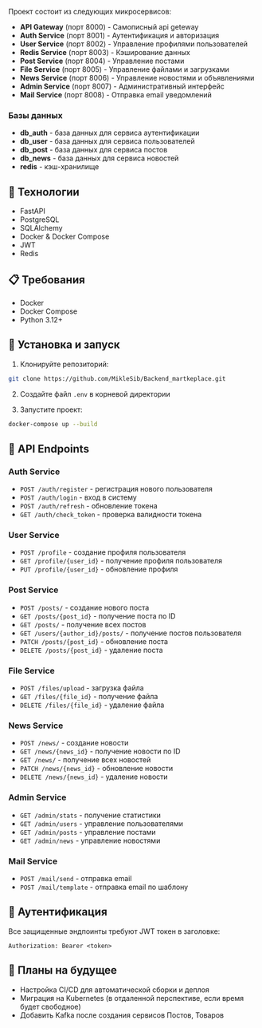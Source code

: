 Проект состоит из следующих микросервисов:

- **API Gateway** (порт 8000) - Самописный api geteway
- **Auth Service** (порт 8001) - Аутентификация и авторизация
- **User Service** (порт 8002) - Управление профилями пользователей
- **Redis Service** (порт 8003) - Кэширование данных
- **Post Service** (порт 8004) - Управление постами
- **File Service** (порт 8005) - Управление файлами и загрузками
- **News Service** (порт 8006) - Управление новостями и объявлениями
- **Admin Service** (порт 8007) - Административный интерфейс
- **Mail Service** (порт 8008) - Отправка email уведомлений

### Базы данных

- **db_auth** - база данных для сервиса аутентификации
- **db_user** - база данных для сервиса пользователей
- **db_post** - база данных для сервиса постов
- **db_news** - база данных для сервиса новостей
- **redis** - кэш-хранилище

## 🚀 Технологии

- FastAPI
- PostgreSQL
- SQLAlchemy
- Docker & Docker Compose
- JWT
- Redis

## 📋 Требования

- Docker
- Docker Compose
- Python 3.12+

## 🔧 Установка и запуск

1. Клонируйте репозиторий:
```bash
git clone https://github.com/MikleSib/Backend_martkeplace.git
```

2. Создайте файл `.env` в корневой директории

3. Запустите проект:
```bash
docker-compose up --build
```

## 📡 API Endpoints

### Auth Service

- `POST /auth/register` - регистрация нового пользователя
- `POST /auth/login` - вход в систему
- `POST /auth/refresh` - обновление токена
- `GET /auth/check_token` - проверка валидности токена

### User Service

- `POST /profile` - создание профиля пользователя
- `GET /profile/{user_id}` - получение профиля пользователя
- `PUT /profile/{user_id}` - обновление профиля

### Post Service

- `POST /posts/` - создание нового поста
- `GET /posts/{post_id}` - получение поста по ID
- `GET /posts/` - получение всех постов
- `GET /users/{author_id}/posts/` - получение постов пользователя
- `PATCH /posts/{post_id}` - обновление поста
- `DELETE /posts/{post_id}` - удаление поста

### File Service

- `POST /files/upload` - загрузка файла
- `GET /files/{file_id}` - получение файла
- `DELETE /files/{file_id}` - удаление файла

### News Service

- `POST /news/` - создание новости
- `GET /news/{news_id}` - получение новости по ID
- `GET /news/` - получение всех новостей
- `PATCH /news/{news_id}` - обновление новости
- `DELETE /news/{news_id}` - удаление новости

### Admin Service

- `GET /admin/stats` - получение статистики
- `GET /admin/users` - управление пользователями
- `GET /admin/posts` - управление постами
- `GET /admin/news` - управление новостями

### Mail Service

- `POST /mail/send` - отправка email
- `POST /mail/template` - отправка email по шаблону

## 🔐 Аутентификация

Все защищенные эндпоинты требуют JWT токен в заголовке:
```
Authorization: Bearer <token>
```
## 🔮 Планы на будущее

- Настройка CI/CD для автоматической сборки и деплоя
- Миграция на Kubernetes (в отдаленной перспективе, если время будет свободное)
- Добавить Kafka после создания сервисов Постов, Товаров
